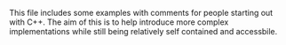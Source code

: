 This file includes some examples with comments for people starting out with C++.
The aim of this is to help introduce more complex implementations while still being relatively
self contained and accessbile.
